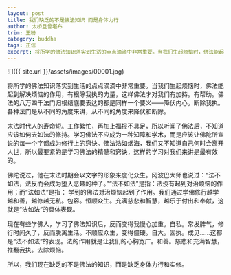 ```yaml
---
layout: post
title: 我们缺乏的不是佛法知识 而是身体力行
author: 太桥旦曾堪布
trim: 王盼
category: buddha
tags: 正信
excerpt: 将所学的佛法知识落实到生活的点点滴滴中非常重要。当我们生起烦恼时，佛法能起到解决烦恼的作用，有根除我执的力量，这样佛法才对我们有加持。有帮助。佛法的八万四千法门归根结底要表达的都是同样一个要义——降伏内心。断除我执。各种法门是从不同的角度来讲，从不同的角度来降伏和断除。
---
```


![]({{ site.url }}/assets/images/00001.jpg)

将所学的佛法知识落实到生活的点点滴滴中非常重要。当我们生起烦恼时，佛法能起到解决烦恼的作用，有根除我执的力量，这样佛法才对我们有加持。有帮助。佛法的八万四千法门归根结底要表达的都是同样一个要义——降伏内心。断除我执。各种法门是从不同的角度来讲，从不同的角度来降伏和断除。

末法时代人的寿命短。工作繁忙，再加上福报不具足，所以听闻了佛法后，不知道应该如何去如法的修持。学习佛法不应成为一种知障和学术，而是应该让佛陀所宣说的每一个字都成为修行上的窍诀。佛法浩如烟海，我们又不知道自己何时会离开人世，所以最要紧的是学习佛法的精髓和窍诀，这样的学习对我们来讲是最有效的。

佛陀说过，他在末法时期会以文字的形象来度化众生。冈波巴大师也说过：“法不如法，法反而会成为堕入恶趣的种子。”“法不如法”是指：法没有起到对治烦恼的作用；而“法如法”是指： 学到的佛法对治烦恼起到了作用。我们通过学佛修行越学越和善，越修越无私。包容。恒顺众生。充满慈悲和智慧，越乐于付出和奉献，这就是“法如法”的具体表现。

现在有些学佛人，学习了佛法知识后，反而变得我慢心加重。自私。常发脾气，修行时间久了，反而脱离生活。不顺应众生，变得僵硬。自大。固执。成见……这都是“法不如法”的表现。法的作用就是让我们的心胸宽广。和善。慈悲和充满智慧，推翻我执。去除烦恼。

所以，我们现在缺乏的不是佛法的知识，而是缺乏身体力行和实修。
